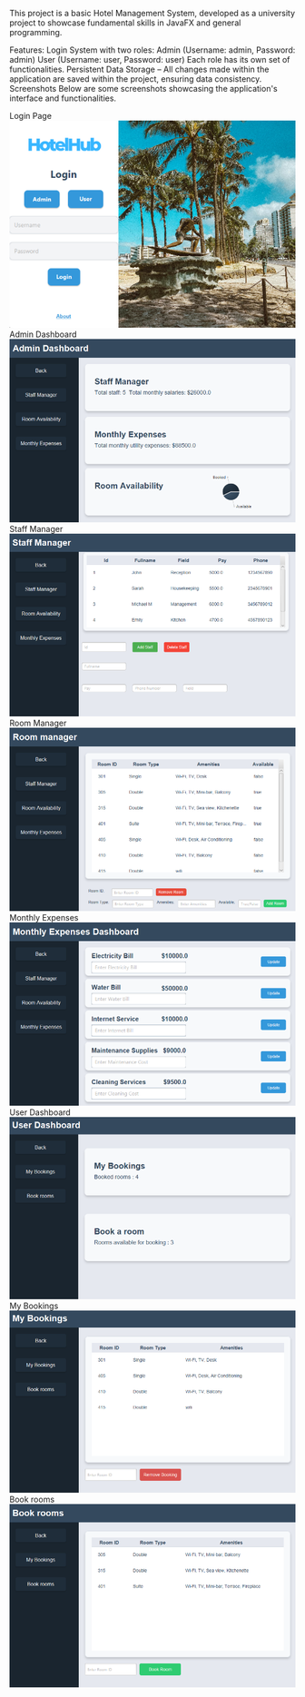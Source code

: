 This project is a basic Hotel Management System, developed as a university project to showcase fundamental skills in JavaFX and general programming.

Features:
Login System with two roles:
Admin (Username: admin, Password: admin)
User (Username: user, Password: user)
Each role has its own set of functionalities.
Persistent Data Storage – All changes made within the application are saved within the project, ensuring data consistency.
Screenshots
Below are some screenshots showcasing the application's interface and functionalities.

Login Page
![Login Screen](Screenshots/LoginPage.png)
Admin Dashboard
![Admin Dashboard](Screenshots/AdminDashboard.png)
Staff Manager
![Staff Manager](Screenshots/StaffManager.png)
Room Manager
![Room Manager](Screenshots/RoomManager.png)
Monthly Expenses
![Monthly Expenses](Screenshots/MonthlyExpenses.png)
User Dashboard
![User Dashboard](Screenshots/UserDashboard.png)
My Bookings
![My Bookings](Screenshots/MyBookings.png)
Book rooms
![Book Rooms](Screenshots/BookRooms.png)